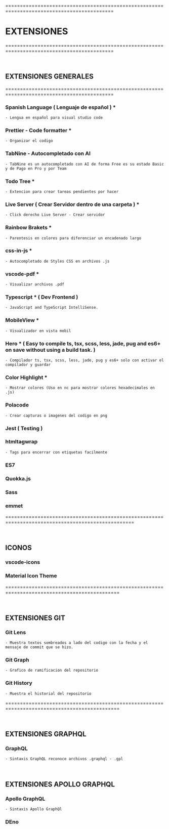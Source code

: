 <br>

===========================================================================================
# EXTENSIONES
===========================================================================================

<br>

## EXTENSIONES GENERALES

===========================================================================================

### Spanish Language  ( Lenguaje de español )   *
    - Lengua en español para visual studio code


### Prettier - Code formatter   *
    - Organizar el codigo


### TabNine - Autocompletado con AI
    - TabNine es un autocompletado con AI de forma Free es su estado Basic y de Pago en Pro y por Team

### Todo Tree   *
    - Extencion para crear tareas pendientes por hacer 


### Live Server ( Crear Servidor dentro de una carpeta )    *
    - Click derecho Live Server - Crear servidor


### Rainbow Brakets *
    - Parentesis en colores para diferenciar un encadenado largo


### css-in-js   *
    - Autocompletado de Styles CSS en archivos .js


### vscode-pdf  *
    - Visualizar archivos .pdf


### Typescript * ( Dev Frontend )
    - JavaScript and TypeScript IntelliSense.


### MobileView *
    - Visualizador en vista mobil


### Hero * ( Easy to compile ts, tsx, scss, less, jade, pug and es6+ on save without using a build task. )
    - Compilador ts, tsx, scss, less, jade, pug y es6+ solo con activar el compilador y guardar 


### Color Highlight *
    - Mostrar colores (Uso en nc para mostrar colores hexadecimales en .js)



### Polacode
    - Crear capturas o imagenes del codigo en png 


### Jest ( Testing )


### htmltagwrap
    - Tags para encerrar con etiquetas facilmente


### ES7

### Quokka.js

### Sass

### emmet



==================================================================================================

<br>

## ICONOS

### vscode-icons

### Material Icon Theme

=============================================================================================

<br>

## EXTENSIONES GIT

### Git Lens
    - Muestra textos sombreados a lado del codigo con la fecha y el mensaje de commit que se hizo.

### Git Graph
    - Grafico de ramificacion del repositorio

### Git History
    - Muestra el historial del repositorio


=============================================================================================

<br>

## EXTENSIONES GRAPHQL

###  GraphQL
    - Sintaxis GraphQL reconoce archivos .graphql - .gpl


<br>


## EXTENSIONES APOLLO GRAPHQL

### Apollo GraphQL
    - Sintaxis Apollo GraphQl


### DEno

